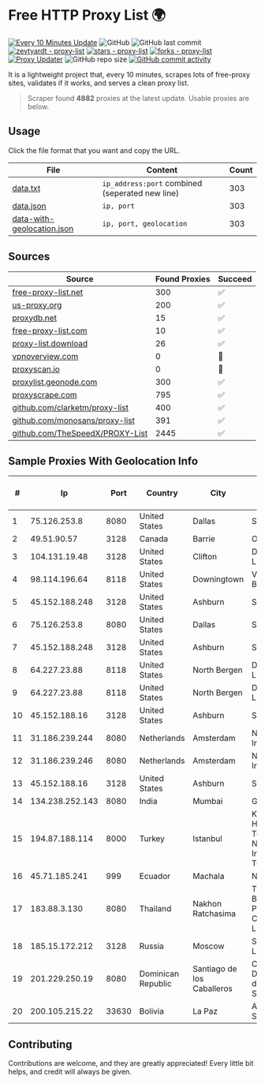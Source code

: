 
# Free HTTP Proxy List 🌍

[![Every 10 Minutes Update](https://github.com/mertguvencli/http-proxy-list/actions/workflows/main.yml/badge.svg?branch=main)](https://github.com/mertguvencli/http-proxy-list/actions/workflows/main.yml)
![GitHub](https://img.shields.io/github/license/mertguvencli/http-proxy-list)
![GitHub last commit](https://img.shields.io/github/last-commit/mertguvencli/http-proxy-list)
[![zevtyardt - proxy-list](https://img.shields.io/static/v1?label=zevtyardt&message=proxy-list&color=blue&logo=github)](https://github.com/zevtyardt/proxy-list "Go to GitHub repo")
[![stars - proxy-list](https://img.shields.io/github/stars/zevtyardt/proxy-list?style=social)](https://github.com/zevtyardt/proxy-list)
[![forks - proxy-list](https://img.shields.io/github/forks/zevtyardt/proxy-list?style=social)](https://github.com/zevtyardt/proxy-list)
[![Proxy Updater](https://github.com/zevtyardt/proxy-list/workflows/Proxy%20Updater/badge.svg)](https://github.com/zevtyardt/proxy-list/actions?query=workflow:"Proxy+Updater")
![GitHub repo size](https://img.shields.io/github/repo-size/zevtyardt/proxy-list)
[![GitHub commit activity](https://img.shields.io/github/commit-activity/m/zevtyardt/proxy-list?logo=commits)](https://github.com/zevtyardt/proxy-list/commits/main)

It is a lightweight project that, every 10 minutes, scrapes lots of free-proxy sites, validates if it works, and serves a clean proxy list.

> Scraper found **4882** proxies at the latest update. Usable proxies are below.

## Usage

Click the file format that you want and copy the URL.

|File|Content|Count|
|----|-------|-----|
|[data.txt](https://raw.githubusercontent.com/mertguvencli/http-proxy-list/main/proxy-list/data.txt)|`ip_address:port` combined (seperated new line)|303|
|[data.json](https://raw.githubusercontent.com/mertguvencli/http-proxy-list/main/proxy-list/data.json)|`ip, port`|303|
|[data-with-geolocation.json](https://raw.githubusercontent.com/mertguvencli/http-proxy-list/main/proxy-list/data-with-geolocation.json)|`ip, port, geolocation`|303|

## Sources

|Source|Found Proxies|Succeed|
|------|-------------|-------|
|[free-proxy-list.net](https://free-proxy-list.net)|300|✅|
|[us-proxy.org](https://www.us-proxy.org)|200|✅|
|[proxydb.net](http://proxydb.net)|15|✅|
|[free-proxy-list.com](https://free-proxy-list.com/?page=&port=&type%5B%5D=http&type%5B%5D=https&up_time=0&search=Search)|10|✅|
|[proxy-list.download](https://www.proxy-list.download/HTTP)|26|✅|
|[vpnoverview.com](https://vpnoverview.com/privacy/anonymous-browsing/free-proxy-servers)|0|🚫|
|[proxyscan.io](https://www.proxyscan.io)|0|🚫|
|[proxylist.geonode.com](https://proxylist.geonode.com/api/proxy-list?limit=300&page=1&sort_by=lastChecked&sort_type=desc&protocols=http,https)|300|✅|
|[proxyscrape.com](https://api.proxyscrape.com/v2/?request=displayproxies&protocol=http&timeout=10000&country=all&ssl=all&anonymity=all)|795|✅|
|[github.com/clarketm/proxy-list](https://raw.githubusercontent.com/clarketm/proxy-list/master/proxy-list-raw.txt)|400|✅|
|[github.com/monosans/proxy-list](https://raw.githubusercontent.com/monosans/proxy-list/main/proxies/http.txt)|391|✅|
|[github.com/TheSpeedX/PROXY-List](https://raw.githubusercontent.com/TheSpeedX/PROXY-List/master/http.txt)|2445|✅|


## Sample Proxies With Geolocation Info

|#|Ip|Port|Country|City|Internet Service Provider|
|-|--|----|-------|----|-------------------------|
|1|75.126.253.8|8080|United States|Dallas|SoftLayer|
|2|49.51.90.57|3128|Canada|Barrie|OPHL|
|3|104.131.19.48|3128|United States|Clifton|DigitalOcean, LLC|
|4|98.114.196.64|8118|United States|Downingtown|Verizon Business|
|5|45.152.188.248|3128|United States|Ashburn|Sprint|
|6|75.126.253.8|8080|United States|Dallas|SoftLayer|
|7|45.152.188.248|3128|United States|Ashburn|Sprint|
|8|64.227.23.88|8118|United States|North Bergen|DigitalOcean, LLC|
|9|64.227.23.88|8118|United States|North Bergen|DigitalOcean, LLC|
|10|45.152.188.16|3128|United States|Ashburn|Sprint|
|11|31.186.239.244|8080|Netherlands|Amsterdam|NetSkope Inc|
|12|31.186.239.246|8080|Netherlands|Amsterdam|NetSkope Inc|
|13|45.152.188.16|3128|United States|Ashburn|Sprint|
|14|134.238.252.143|8080|India|Mumbai|Google LLC|
|15|194.87.188.114|8000|Turkey|Istanbul|Kadir Huseyin Tezcan Nosspeed Internet Teknolojileri|
|16|45.71.185.241|999|Ecuador|Machala|Nedetel S.A.|
|17|183.88.3.130|8080|Thailand|Nakhon Ratchasima|Triple T Broadband Public Company Limited|
|18|185.15.172.212|3128|Russia|Moscow|SafeData LLC|
|19|201.229.250.19|8080|Dominican Republic|Santiago de los Caballeros|Compañía Dominicana de Teléfonos S. A.|
|20|200.105.215.22|33630|Bolivia|La Paz|AXS Bolivia S. A.|



## Contributing

Contributions are welcome, and they are greatly appreciated! Every
little bit helps, and credit will always be given.


